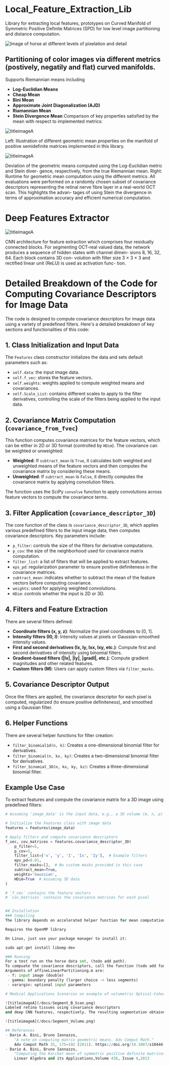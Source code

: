 # Local_Feature_Extraction_Lib
Library for extracting local features, prototypes on Curved Manifold of Symmetric Positive Definite Matrices (SPD) for low level image partitioning and distance computation. 

![Image of horse at different levels of pixelation and detail](/docs/Horse.png)

## Partitioning of color images via different metrics (postively, negatily and flat) curved manifolds. 
Supports Riemannian means including 
   - **Log-Euclidian Means**
   - **Cheap Mean**
   - **Bini Mean**
   - **Approximate Joint Diagonalization (AJD)**
   - **Riamannian Mean**
   - **Stein Divergence Mean**
   Comparison of key properties satisfied by the mean with respect to implemented metrics:

   ![titleimageA](/docs/Mean_Prop.png)
   
   Left: Illustration of different geometric mean properties on the manifold of positive semidefinite matrices implemented in this library.  

![titleimageA](/docs/Cluster_Prototypes.png)

Deviation of the geometric means computed using the Log-Euclidian metric and Stein diver-
gence, respectively, from the true Riemannian mean. Right: Runtime for geometric mean computation using
the different metrics. All evaluations were performed on a randomly chosen subset of covariance descriptors
representing the retinal nerve fibre layer in a real-world OCT scan. This highlights the advan-
tages of using Stein the divergence in terms of approximation accuracy and efficient numerical computation.


# Deep Features Extractor

![titleimageA](/docs/Deep_Features.png)

CNN architecture for feature extraction which
comprises four residually connected blocks. For segmenting OCT-real valued data, the network produces
a sequence of hidden states with channel dimen-
sions 8, 16, 32, 64. Each block contains 3D con-
volution with filter size 3 × 3 × 3 and rectified
linear unit (ReLU) is used as activation func-
tion.

  # Detailed Breakdown of the Code for Computing Covariance Descriptors for Image Data

The code is designed to compute covariance descriptors for image data using a variety of predefined filters. Here's a detailed breakdown of key sections and functionalities of this code:

## 1. Class Initialization and Input Data

The `Features` class constructor initializes the data and sets default parameters such as:

- `self.data`: the input image data.
- `self.f_vec`: stores the feature vectors.
- `self.weights`: weights applied to compute weighted means and covariances.
- `self.Scale_List`: contains different scales to apply to the filter derivatives, controlling the scale of the filters being applied to the input data.

## 2. Covariance Matrix Computation (`covariance_from_fvec`)

This function computes covariance matrices for the feature vectors, which can be either in 2D or 3D format (controlled by `HDim`). The covariance can be weighted or unweighted:

- **Weighted**: If `subtract_mean` is `True`, it calculates both weighted and unweighted means of the feature vectors and then computes the covariance matrix by considering these means.
- **Unweighted**: If `subtract_mean` is `False`, it directly computes the covariance matrix by applying convolution filters.

The function uses the SciPy `convolve` function to apply convolutions across feature vectors to compute the covariance terms.

## 3. Filter Application (`covariance_descriptor_3D`)

The core function of the class is `covariance_descriptor_3D`, which applies various predefined filters to the input image data, then computes covariance descriptors. Key parameters include:

- `p_filter`: controls the size of the filters for derivative computations.
- `p_cov`: the size of the neighborhood used for covariance matrix computation.
- `filter_list`: a list of filters that will be applied to extract features.
- `eps_pd`: regularization parameter to ensure positive definiteness in the covariance matrices.
- `subtract_mean`: indicates whether to subtract the mean of the feature vectors before computing covariance.
- `weights`: used for applying weighted convolutions.
- `HDim`: controls whether the input is 2D or 3D.

## 4. Filters and Feature Extraction

There are several filters defined:

- **Coordinate filters (x, y, z)**: Normalize the pixel coordinates to [0, 1].
- **Intensity filters (I0, I)**: Intensity values at pixels or Gaussian-smoothed intensity values.
- **First and second derivatives (Ix, Iy, Ixx, Ixy, etc.)**: Compute first and second derivatives of intensity using binomial filters.
- **Gradient-based filters (|Ix|, |Iy|, |gradI|, etc.)**: Compute gradient magnitudes and other related features.
- **Custom filters (M)**: Users can apply custom filters via `filter_masks`.

## 5. Covariance Descriptor Output

Once the filters are applied, the covariance descriptor for each pixel is computed, regularized (to ensure positive definiteness), and smoothed using a Gaussian filter.

## 6. Helper Functions

There are several helper functions for filter creation:

- `filter_binomial1d(n, k)`: Creates a one-dimensional binomial filter for derivatives.
- `filter_binomial(n, kx, ky)`: Creates a two-dimensional binomial filter for derivatives.
- `filter_binomial_3D(n, kx, ky, kz)`: Creates a three-dimensional binomial filter.

## Example Use Case

To extract features and compute the covariance matrix for a 3D image using predefined filters:

```python
# Assuming 'image_data' is the input data, e.g., a 3D volume (m, n, p)

# Initialize the Features class with image data
features = Features(image_data)

# Apply filters and compute covariance descriptors
f_vec, cov_matrices = features.covariance_descriptor_3D(
    p_filter=5, 
    p_cov=5, 
    filter_list=['x', 'y', 'I', 'Ix', 'Iy'],  # Example filters
    eps_pd=0.01, 
    filter_masks=[],  # No custom masks provided in this case
    subtract_mean=True, 
    weights='Gaussian', 
    HDim=True  # Assuming 3D data
)

# `f_vec` contains the feature vectors
# `cov_matrices` contains the covariance matrices for each pixel


## Installation
### Compiling
The library depends on accelerated helper function for mean computation in cython that needs to be compiled before execution. For compilation, cd into the 'src/Covariance_Descritor/' folder and run make all

Requires the OpenMP library

On Linux, just use your package manager to install it:

sudo apt-get install libomp-dev

### Running
For a test run on the horse data set, (todo add path). 
To compuate the covariance descriptors, call the function (todo add function) with the arguments
Arguments of affineLinearPartitioning.m are:
 - f: input image (double)
 - gamma: boundary penalty (larger choice -> less segments)
 - varargin: optional input parameters

# Medical Applications Scenarios on example of volumetric Optical-Coherance-Tomography data 

![titleimageA](/docs/Segment_B_Scan.png)
Labeled retina tissues using covariance descriptors
and deep CNN features, respectively. The resulting segmentation obtained using the IOWA reference algorithm.

![titleimageA](/docs/Segment_Volume.png)

## References
- Dario A. Bini, Bruno Iannazzo,
    "A note on computing matrix geometric means. Adv Comput Math."
    Adv Comput Math 35, 175–192 (2011). https://doi.org/10.1007/s10444-010-9165-0
- Dario A. Bini, Bruno Iannazzo,
    "Computing the Karcher mean of symmetric positive definite matrices."
    Linear Algebra and its Applications,Volume 438, Issue 4,2013